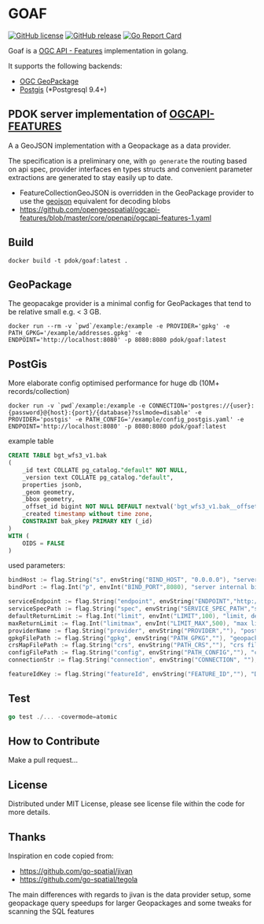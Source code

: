 # GOAF

[![GitHub license](https://img.shields.io/github/license/PDOK/goaf)](https://github.com/PDOK/goaf/blob/master/LICENSE)
[![GitHub release](https://img.shields.io/github/release/PDOK/goaf.svg)](https://github.com/PDOK/goaf/releases)
[![Go Report Card](https://goreportcard.com/badge/PDOK/goaf)](https://goreportcard.com/report/PDOK/goaf)

Goaf is a [OGC API - Features](https://www.ogc.org/standards/ogcapi-features) implementation in golang.

It supports the following backends:

* [OGC GeoPackage](https://www.geopackage.org/)
* [Postgis](https://postgis.net/) (*Postgresql 9.4+)

## PDOK server implementation of [OGCAPI-FEATURES](https://github.com/opengeospatial/ogcapi-features/blob/master/core/examples/openapi/ogcapi-features-1-example1.yaml)

A a GeoJSON implementation with a Geopackage as a data provider.

The specification is a preliminary one, with `go generate` the routing based on api spec, provider interfaces en types structs and convenient parameter extractions are generated to stay easily up to date.

* FeatureCollectionGeoJSON is overridden in the GeoPackage provider to use the [geojson](https://github.com/go-spatial/geom/tree/master/encoding/geojson) equivalent for decoding blobs
* <https://github.com/opengeospatial/ogcapi-features/blob/master/core/openapi/ogcapi-features-1.yaml>

## Build

```docker
docker build -t pdok/goaf:latest .
```

## GeoPackage

The geopacakge provider is a minimal config for GeoPackages that tend to be relative small e.g. < 3 GB.

```docker
docker run --rm -v `pwd`/example:/example -e PROVIDER='gpkg' -e PATH_GPKG='/example/addresses.gpkg' -e ENDPOINT='http://localhost:8080' -p 8080:8080 pdok/goaf:latest
```

## PostGis

More elaborate config optimised performance for huge db (10M+ records/collection)

```docker
docker run -v `pwd`/example:/example -e CONNECTION='postgres://{user}:{password}@{host}:{port}/{database}?sslmode=disable' -e PROVIDER='postgis' -e PATH_CONFIG='/example/config_postgis.yaml' -e ENDPOINT='http://localhost:8080' -p 8080:8080 pdok/goaf:latest
```

example table

```sql
CREATE TABLE bgt_wfs3_v1.bak
(
    _id text COLLATE pg_catalog."default" NOT NULL,
    _version text COLLATE pg_catalog."default",
    properties jsonb,
    _geom geometry,
    _bbox geometry,
    _offset_id bigint NOT NULL DEFAULT nextval('bgt_wfs3_v1.bak__offset_id_seq'::regclass),
    _created timestamp without time zone,
    CONSTRAINT bak_pkey PRIMARY KEY (_id)
)
WITH (
    OIDS = FALSE
)
```

used parameters:

```go
bindHost := flag.String("s", envString("BIND_HOST", "0.0.0.0"), "server internal bind address, default; 0.0.0.0")
bindPort := flag.Int("p", envInt("BIND_PORT",8080), "server internal bind address, default; 8080")

serviceEndpoint := flag.String("endpoint", envString("ENDPOINT","http://localhost:8080"), "server endpoint for proxy reasons, default; http://localhost:8080")
serviceSpecPath := flag.String("spec", envString("SERVICE_SPEC_PATH","spec/oaf.yml"), "swagger openapi spec")
defaultReturnLimit := flag.Int("limit", envInt("LIMIT",100), "limit, default: 100")
maxReturnLimit := flag.Int("limitmax", envInt("LIMIT_MAX",500), "max limit, default: 1000")
providerName := flag.String("provider", envString("PROVIDER",""), "postgis or gpkg")
gpkgFilePath := flag.String("gpkg", envString("PATH_GPKG",""), "geopackage path")
crsMapFilePath := flag.String("crs", envString("PATH_CRS",""), "crs file path")
configFilePath := flag.String("config", envString("PATH_CONFIG",""), "configfile path")
connectionStr := flag.String("connection", envString("CONNECTION", ""), "configfile path")

featureIdKey := flag.String("featureId", envString("FEATURE_ID",""), "Default feature identification or else first column definition (fid)") //optional for gpkg provider 
```

## Test

```go
go test ./... -covermode=atomic
```

## How to Contribute

Make a pull request...

## License

Distributed under MIT License, please see license file within the code for more details.

## Thanks

Inspiration en code copied from:

* <https://github.com/go-spatial/jivan>
* <https://github.com/go-spatial/tegola>

The main differences with regards to jivan is the data provider setup, some geopackage query speedups for larger Geopackages and
some tweaks for scanning the SQL features
